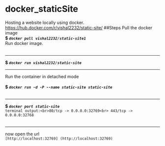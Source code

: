 # docker_staticSite
Hosting a website locally using docker.<br>https://hub.docker.com/r/vishal2232/static-site/
##Steps
Pull the docker image<br>
**$ _`docker pull vishal2232/static-site1`_**<br>Run docker image.<br><br> 
***
**$ _`docker run vishal2232/static-site`_** <br>
***
Run the container in detached mode<br><br> 
**$ _`docker run -d -P --name static-site static-site`_**</br><br> 
***
**$ _`docker port static-site`_**<br>
`terminal output:<br>80/tcp -> 0.0.0.0:32769<br>
443/tcp -> 0.0.0.0:32768`<br><br>
***
 now open the url<br>`[http://localhost:32769] (http://localhost:32769)` <br>
